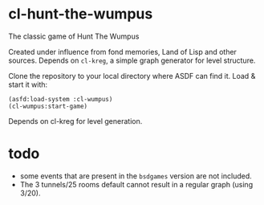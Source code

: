 # cl-hunt-the-wumpus
The classic game of Hunt The Wumpus

Created under influence from fond memories, Land of Lisp and other sources. Depends on `cl-kreg`, a simple graph generator for level structure.

Clone the repository to your local directory where ASDF can find it. Load & start it with:

```
(asfd:load-system :cl-wumpus)
(cl-wumpus:start-game)
```

Depends on cl-kreg for level generation.

# todo

- some events that are present in the `bsdgames` version are not included. 
- The 3 tunnels/25 rooms default cannot result in a regular graph (using 3/20). 